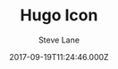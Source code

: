 ---
title: Hugo Icon
github: 'https://github.com/SteveLane/hugo-icon'
demo: 'https://themes.gohugo.io/theme/hugo-icon/'
author: Steve Lane
ssg:
  - Hugo
cms:
  - No Cms
date: 2017-09-19T11:24:46.000Z
github_branch: master
description: Icon theme for Hugo
stale: true
---